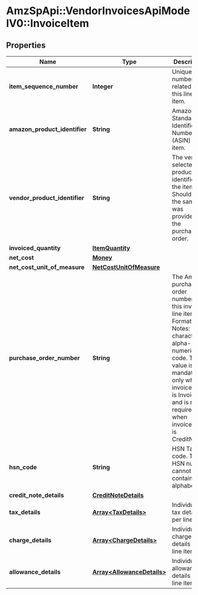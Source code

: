 # AmzSpApi::VendorInvoicesApiModelV0::InvoiceItem

## Properties
Name | Type | Description | Notes
------------ | ------------- | ------------- | -------------
**item_sequence_number** | **Integer** | Unique number related to this line item. | 
**amazon_product_identifier** | **String** | Amazon Standard Identification Number (ASIN) of an item. | [optional] 
**vendor_product_identifier** | **String** | The vendor selected product identifier of the item. Should be the same as was provided in the purchase order. | [optional] 
**invoiced_quantity** | [**ItemQuantity**](ItemQuantity.md) |  | 
**net_cost** | [**Money**](Money.md) |  | 
**net_cost_unit_of_measure** | [**NetCostUnitOfMeasure**](NetCostUnitOfMeasure.md) |  | [optional] 
**purchase_order_number** | **String** | The Amazon purchase order number for this invoiced line item. Formatting Notes: 8-character alpha-numeric code. This value is mandatory only when invoiceType is Invoice, and is not required when invoiceType is CreditNote. | [optional] 
**hsn_code** | **String** | HSN Tax code. The HSN number cannot contain alphabets. | [optional] 
**credit_note_details** | [**CreditNoteDetails**](CreditNoteDetails.md) |  | [optional] 
**tax_details** | [**Array&lt;TaxDetails&gt;**](TaxDetails.md) | Individual tax details per line item. | [optional] 
**charge_details** | [**Array&lt;ChargeDetails&gt;**](ChargeDetails.md) | Individual charge details per line item. | [optional] 
**allowance_details** | [**Array&lt;AllowanceDetails&gt;**](AllowanceDetails.md) | Individual allowance details per line item. | [optional] 

